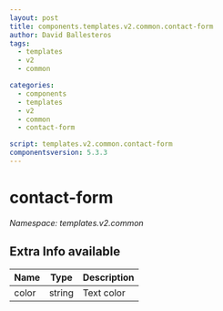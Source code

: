```yaml
---
layout: post
title: components.templates.v2.common.contact-form
author: David Ballesteros
tags:
  - templates
  - v2
  - common

categories:
  - components
  - templates
  - v2
  - common
  - contact-form

script: templates.v2.common.contact-form
componentsversion: 5.3.3
---
```

# contact-form

*Namespace: templates.v2.common*

## Extra Info available

| Name | Type | Description |
| --- | --- | --- |
| color | string | Text color |